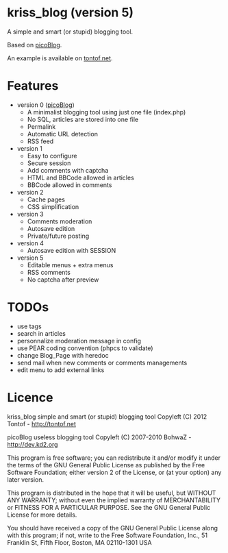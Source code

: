 kriss_blog (version 5)
======================

A simple and smart (or stupid) blogging tool.

Based on [picoBlog](http://dev.kd2.org/picoblog).

An example is available on [tontof.net](http://tontof.net).

Features
========
* version 0 ([picoBlog](http://dev.kd2.org/picoblog))
  * A minimalist blogging tool using just one file (index.php)
  * No SQL, articles are stored into one file
  * Permalink
  * Automatic URL detection
  * RSS feed
* version 1
  * Easy to configure
  * Secure session
  * Add comments with captcha
  * HTML and BBCode allowed in articles
  * BBCode allowed in comments
* version 2
  * Cache pages
  * CSS simplification
* version 3
  * Comments moderation
  * Autosave edition
  * Private/future posting
* version 4
  * Autosave edition with SESSION
* version 5
  * Editable menus + extra menus
  * RSS comments
  * No captcha after preview

TODOs
=====
* use tags
* search in articles
* personnalize moderation message in config
* use PEAR coding convention (phpcs to validate)
* change Blog_Page with heredoc
* send mail when new comments or comments managements
* edit menu to add external links

Licence
=======
kriss_blog simple and smart (or stupid) blogging tool
Copyleft (C) 2012 Tontof - http://tontof.net

picoBlog useless blogging tool
Copyleft (C) 2007-2010 BohwaZ - http://dev.kd2.org

This program is free software; you can redistribute it and/or modify
it under the terms of the GNU General Public License as published by
the Free Software Foundation; either version 2 of the License, or
(at your option) any later version.

This program is distributed in the hope that it will be useful,
but WITHOUT ANY WARRANTY; without even the implied warranty of
MERCHANTABILITY or FITNESS FOR A PARTICULAR PURPOSE.  See the
GNU General Public License for more details.

You should have received a copy of the GNU General Public License
along with this program; if not, write to the Free Software
Foundation, Inc., 51 Franklin St, Fifth Floor, Boston, MA  02110-1301  USA

